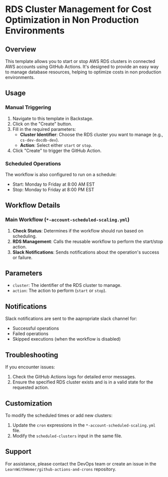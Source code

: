 # RDS Cluster Management for Cost Optimization in Non Production Environments

## Overview

This template allows you to start or stop AWS RDS clusters in connected AWS accounts using GitHub Actions. It's designed to provide an easy way to manage database resources, helping to optimize costs in non production environments.

## Usage

### Manual Triggering

1. Navigate to this template in Backstage.
2. Click on the "Create" button.
3. Fill in the required parameters:
   - **Cluster Identifier**: Choose the RDS cluster you want to manage (e.g., `cs-dev-docdb-dev`).
   - **Action**: Select either `start` or `stop`.
4. Click "Create" to trigger the GitHub Action.

### Scheduled Operations

The workflow is also configured to run on a schedule:
- Start: Monday to Friday at 8:00 AM EST
- Stop: Monday to Friday at 8:00 PM EST

## Workflow Details

### Main Workflow (`*-account-scheduled-scaling.yml`)

1. **Check Status**: Determines if the workflow should run based on scheduling.
2. **RDS Management**: Calls the reusable workflow to perform the start/stop action.
3. **Slack Notifications**: Sends notifications about the operation's success or failure.

## Parameters

- `cluster`: The identifier of the RDS cluster to manage.
- `action`: The action to perform (`start` or `stop`).

## Notifications

Slack notifications are sent to the aapropriate slack channel for:
- Successful operations
- Failed operations
- Skipped executions (when the workflow is disabled)

## Troubleshooting

If you encounter issues:

1. Check the GitHub Actions logs for detailed error messages.
2. Ensure the specified RDS cluster exists and is in a valid state for the requested action.

## Customization

To modify the scheduled times or add new clusters:

1. Update the `cron` expressions in the `*-account-scheduled-scaling.yml` file.
2. Modify the `scheduled-clusters` input in the same file.

## Support

For assistance, please contact the DevOps team or create an issue in the `LearnWithHomer/github-actions-and-crons` repository.
